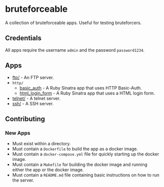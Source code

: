 # bruteforceable

A collection of bruteforceable apps. Useful for testing bruteforcers.

## Credentials

All apps require the username `admin` and the password `password1234`.

## Apps

* [ftp/](ftp) - An FTP server.
* `http/`
  * [basic_auth](http/basic_auth) - A Ruby Sinatra app that uses HTTP
    Basic-Auth.
  * [html_login_form](http/html_login_form) - A Ruby Sinatra app that uses a
    HTML login form.
* [telnet/](telnet) - A telnet server.
* [ssh/](ssh) - A SSH server.

## Contributing

### New Apps

* Must exist within a directory.
* Must contain a `Dockerfile` to build the app as a docker image.
* Must contain a `docker-compose.yml` file for quickly starting up the docker
  image.
* Must contain a `Makefile` for building the docker image and running either
  the app or the docker image.
* Must contain a `README.md` file containing basic instructions on how to run
  the server.
